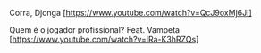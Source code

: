 Corra, Djonga
[https://www.youtube.com/watch?v=QcJ9oxMj6JI]

Quem é o jogador profissional? Feat. Vampeta
[https://www.youtube.com/watch?v=lRa-K3hRZQs]
